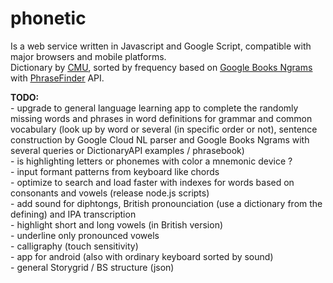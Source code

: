# phonetic
<p>Is a web service written in Javascript and Google Script, compatible with major browsers and mobile platforms.<br/>
Dictionary by <a href="http://www.speech.cs.cmu.edu/cgi-bin/cmudict" title="Carnegie Mellon University" target="_blank"><u>CMU</u></a>, sorted by frequency based on <a href="https://books.google.com/ngrams" title="Google Books Ngrams" target="_blank"><u>Google Books Ngrams</u></a> with <a href="https://phrasefinder.io/" title="PhraseFinder" target="_blank"><u>PhraseFinder</u></a> API.</p>

<p><b>TODO:</b><br/>
- upgrade to general language learning app to complete the randomly missing words and phrases in word definitions for grammar and common vocabulary (look up by word or several (in specific order or not), sentence construction by Google Cloud NL parser and Google Books Ngrams with several queries or DictionaryAPI examples / phrasebook)<br/>
- is highlighting letters or phonemes with color a mnemonic device ?<br/>
- input formant patterns from keyboard like chords<br/>
- optimize to search and load faster with indexes for words based on consonants and vowels (release node.js scripts)<br/>
- add sound for diphtongs, British pronounciation (use a dictionary from the defining) and IPA transcription<br/>
- highlight short and long vowels (in British version)<br/>
- underline only pronounced vowels<br/>
- calligraphy (touch sensitivity)<br/>
- app for android (also with ordinary keyboard sorted by sound)<br/>
- general Storygrid / BS structure (json)
</p>
